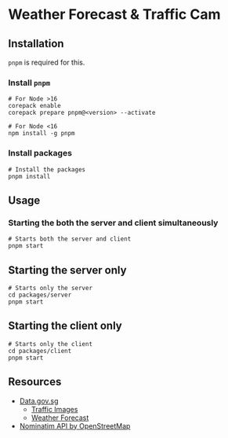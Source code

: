 # Weather Forecast & Traffic Cam

## Installation
`pnpm` is required for this.

### Install `pnpm`
```shell
# For Node >16
corepack enable
corepack prepare pnpm@<version> --activate

# For Node <16
npm install -g pnpm
```
### Install packages
```shell
# Install the packages
pnpm install
```

## Usage

### Starting the both the server and client simultaneously
```shell
# Starts both the server and client
pnpm start
```

## Starting the server only
```shell
# Starts only the server
cd packages/server
pnpm start
```

## Starting the client only
```shell
# Starts only the client
cd packages/client
pnpm start
```

## Resources
- [Data.gov.sg](https://data.gov.sg)
  - [Traffic Images](https://data.gov.sg/dataset/traffic-images)
  - [Weather Forecast](https://data.gov.sg/dataset/weather-forecast)
- [Nominatim API by OpenStreetMap](https://nominatim.org/release-docs/latest/api/Reverse)
